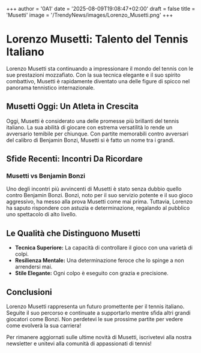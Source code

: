 +++
author = '0A1'
date = '2025-08-09T19:08:47+02:00'
draft = false
title = 'Musetti'
image = '/TrendyNews/images/Lorenzo_Musetti.png'
+++

# Lorenzo Musetti: Talento del Tennis Italiano

Lorenzo Musetti sta continuando a impressionare il mondo del tennis con le sue prestazioni mozzafiato. Con la sua tecnica elegante e il suo spirito combattivo, Musetti è rapidamente diventato una delle figure di spicco nel panorama tennistico internazionale.

## Musetti Oggi: Un Atleta in Crescita

Oggi, Musetti è considerato una delle promesse più brillanti del tennis italiano. La sua abilità di giocare con estrema versatilità lo rende un avversario temibile per chiunque. Con partite memorabili contro avversari del calibro di Benjamin Bonzi, Musetti si è fatto un nome tra i grandi.

## Sfide Recenti: Incontri Da Ricordare

### Musetti vs Benjamin Bonzi

Uno degli incontri più avvincenti di Musetti è stato senza dubbio quello contro Benjamin Bonzi. Bonzi, noto per il suo servizio potente e il suo gioco aggressivo, ha messo alla prova Musetti come mai prima. Tuttavia, Lorenzo ha saputo rispondere con astuzia e determinazione, regalando al pubblico uno spettacolo di alto livello.

## Le Qualità che Distinguono Musetti

- **Tecnica Superiore:** La capacità di controllare il gioco con una varietà di colpi.
- **Resilienza Mentale:** Una determinazione feroce che lo spinge a non arrendersi mai.
- **Stile Elegante:** Ogni colpo è eseguito con grazia e precisione.

## Conclusioni

Lorenzo Musetti rappresenta un futuro promettente per il tennis italiano. Seguite il suo percorso e continuate a supportarlo mentre sfida altri grandi giocatori come Bonzi. Non perdetevi le sue prossime partite per vedere come evolverà la sua carriera!

Per rimanere aggiornati sulle ultime novità di Musetti, iscrivetevi alla nostra newsletter e unitevi alla comunità di appassionati di tennis!